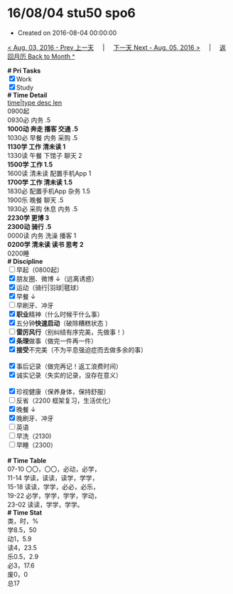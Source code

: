 # 16/08/04 stu50 spo6

- Created on 2016-08-04 00:00:00

[< Aug. 03, 2016 - Prev 上一天](_archived/lifelogs/2016/08/d03.md) &nbsp; &nbsp; | &nbsp; &nbsp; [下一天 Next - Aug. 05, 2016 >](_archived/lifelogs/2016/08/d05.md) &nbsp; &nbsp; |  &nbsp; &nbsp; [返回月历 Back to Month ^](_archived/lifelogs/2016/08/index.md)
<br/>        <div><b># Pri Tasks</b></div>        <div><input checked="true" type="checkbox"/>Work</div>        <div><input checked="true" type="checkbox"/>Study</div><div>                <div><b># Time Detail</b></div>        </div>        <div><u>time|type desc len</u></div>        <div>0900起</div>        <div>0930必 内务 .5</div>        <div><b>1000动 奔走 播客 交通 .5</b></div>        <div>1030必 早餐 内务 采购 .5</div>        <div><b>1130学 工作 清未读 1</b></div><div>1330读 午餐 下馆子 聊天 2</div>        <div><b>1500学 工作 1.5</b></div>        <div>1600读 清未读 配置手机App 1</div>        <div><b>1700学 工作 清未读 1.5</b></div>        <div>1830必 配置手机App 杂务 1.5</div><div>1900乐 晚餐 聊天 .5</div>        <div>1930必 采购 休息 内务 .5</div>        <div><b>2230学 更博 3</b></div>        <div><b>2300动 骑行 .5</b></div><div>0000读 内务 洗澡 播客 1</div>        <div><b>0200学 清未读 读书 思考 2</b></div>        <div>0200睡</div><div><b># Discipline</b></div>        <div><input type="checkbox"/>早起（0800起）</div>        <div><input checked="true" type="checkbox"/>朋友圈、微博 ↓（远离诱惑）</div>        <div><input checked="true" type="checkbox"/>运动（骑行|羽球|毽球）</div><div><input checked="true" type="checkbox"/>早餐 ↓</div>        <div><input type="checkbox"/>早刷牙、冲牙</div><div><input checked="true" type="checkbox"/><b>职业</b>精神（什么时候干什么事）</div>        <div><input checked="true" type="checkbox"/>五分钟<b>快速启动</b>（破除糟糕状态 ）</div><div><input type="checkbox"/><b>雷厉风行</b>（别纠结有序完美，先做事！）</div>        <div><input checked="true" type="checkbox"/><b>条理</b>做事（做完一件再一件）</div>        <div><input checked="true" type="checkbox"/><b>接受</b>不完美（不为平息强迫症而去做多余的事）</div>        <div>                <div>                        <div><br/></div>                </div>        </div>        <div><input checked="true" type="checkbox"/>事后记录（做完再记！返工浪费时间）</div>        <div><input checked="true" type="checkbox"/>诚实记录（失实的记录，没存在意义）</div>        <div>                <div><br/></div>                <div><input checked="true" type="checkbox"/>珍视健康（保养身体，保持舒服）</div>        </div>        <div><input type="checkbox"/>反省（2200 框架复习，生活优化）</div><div><input checked="true" type="checkbox"/>晚餐 ↓</div>        <div><input checked="true" type="checkbox"/>晚刷牙、冲牙</div><div><input type="checkbox"/>英语</div>        <div><input type="checkbox"/>早洗（2130)</div>        <div><input type="checkbox"/>早睡（2300）</div><div><br/></div>        <div><b># Time Table</b></div>        <div>07-10 〇〇，〇〇，必动，必学，</div>        <div>11-14 学读，读读，读学，学学，</div>        <div>15-18 读读，学学，必必，必乐，</div>        <div>19-22 必学，学学，学学，学动，</div>        <div>23-02 读读，学学，学学。</div><div><b># Time Stat</b></div>        <div>类，时，%</div>        <div>学8.5，50</div>        <div>动1，5.9</div>        <div>读4，23.5</div>        <div>乐0.5，2.9</div>        <div>必3，17.6</div>        <div>废0，0</div>        <div>总17</div>
